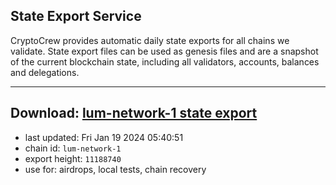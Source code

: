 ## State Export Service
CryptoCrew provides automatic daily state exports for all chains we validate. State export files can be used as genesis files and are a snapshot of the current blockchain state, including all validators, accounts, balances and delegations.

---
**Download: [lum-network-1 state export](https://dl.ccvalidators.com/SERVICE/lumnetwork/lum-network-1_export_11188740.json)**
---

- last updated: Fri Jan 19 2024 05:40:51
- chain id: `lum-network-1`
- export height: `11188740`
- use for: airdrops, local tests, chain recovery
